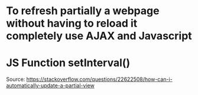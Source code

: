 # To refresh partially a webpage without having to reload it completely use AJAX and Javascript
# JS Function setInterval()
Source:
https://stackoverflow.com/questions/22622508/how-can-i-automatically-update-a-partial-view
